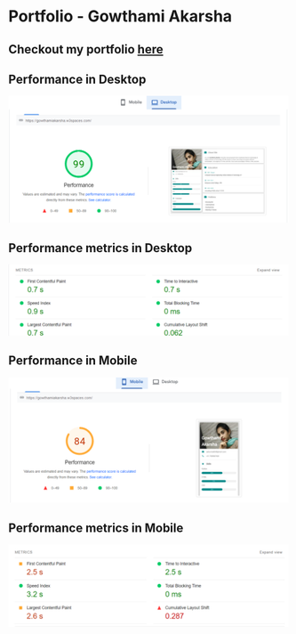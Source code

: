 # Portfolio - Gowthami Akarsha

## Checkout my portfolio [here](https://bit.ly/akarsha-portfolio)

## Performance in Desktop

![Performance in Desktop](./desktop_performance.png)

## Performance metrics in Desktop

![Performance in Desktop](./desktop_performance_metrics.png)

## Performance in Mobile

![Performance in Desktop](./mobile_performance.png)

## Performance metrics in Mobile

![Performance in Desktop](./mobile_performance_metrics.png)

